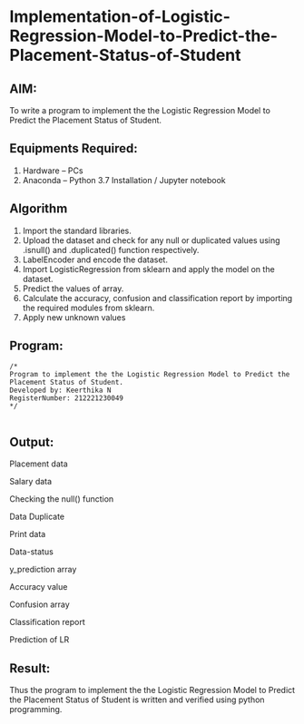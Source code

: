 # Implementation-of-Logistic-Regression-Model-to-Predict-the-Placement-Status-of-Student

## AIM:
To write a program to implement the the Logistic Regression Model to Predict the Placement Status of Student.

## Equipments Required:
1. Hardware – PCs
2. Anaconda – Python 3.7 Installation / Jupyter notebook

## Algorithm
1. Import the standard libraries.
2. Upload the dataset and check for any null or duplicated values using .isnull() and .duplicated() function respectively.
3. LabelEncoder and encode the dataset.
4. Import LogisticRegression from sklearn and apply the model on the dataset.
5. Predict the values of array.
6. Calculate the accuracy, confusion and classification report by importing the required modules from sklearn.
7. Apply new unknown values

## Program:
```
/*
Program to implement the the Logistic Regression Model to Predict the Placement Status of Student.
Developed by: Keerthika N
RegisterNumber: 212221230049
*/
```
```

```
## Output:
Placement data

Salary data

Checking the null() function

Data Duplicate

Print data

Data-status

y_prediction array

Accuracy value

Confusion array

Classification report

Prediction of LR

## Result:
Thus the program to implement the the Logistic Regression Model to Predict the Placement Status of Student is written and verified using python programming.
